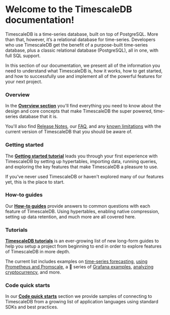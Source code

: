 # Welcome to the TimescaleDB documentation!

TimescaleDB is a time-series database, built on top of PostgreSQL. More than that,
however, it’s a relational database for time-series. Developers who use TimescaleDB
get the benefit of a purpose-built time-series database, plus a classic relational
database (PostgreSQL), all in one, with full SQL support.

In this section of our documentation, we present all of the information you need
to understand what TimescaleDB is, how it works, how to get started, and how
to successfully use and implement all of the powerful features for your next
project.

### Overview

In the **[Overview section][overview]** you'll find everything you need to know about the design
and core concepts that make TimescaleDB the super powered, time-series database
that it is.

You'll also find [Release Notes][release-notes], our [FAQ][faq], and any [known limitations][limitations] with the
current version of TimescaleDB that you should be aware of.

### Getting started

The **[Getting started tutorial][getting-started]** leads you through your first experience with
TimescaleDB by setting up hypertables, importing data, running queries, and
exploring the key features that make TimescaleDB a pleasure to use.

If you've never used TimescaleDB or haven't explored many of our features yet,
this is the place to start.

### How-to guides

Our **[How-to guides][how-to]** provide answers to common questions with each feature
of TimescaleDB. Using hypertables, enabling native compression, setting up data retention,
and much more are all covered here.

### Tutorials

**[TimescaleDB tutorials][tutorials]** is an ever-growing list of new long-form guides
to help you setup a project from beginning to end in order to explore features of
TimescaleDB in more depth.

The current list includes examples on [time-series forecasting][forecast], [using Prometheus
and Promscale][promscale], a 💯 series of [Grafana examples][grafana], [analyzing cryptocurrency][crypto],
and more.

### Code quick starts

In our **[Code quick starts][code]** section we provide samples of connecting to
TimescaleDB from a growing list of application languages using standard SDKs
and best practices.

[overview]: /overview/
[release-notes]: /overview/release-notes/
[faq]: /overview/faq/
[limitations]: /overview/limitations/
[getting-started]: /getting-started/
[how-to]: /how-to-guides/
[tutorials]: /tutorials/
[promscale]: /promscale/latest/
[grafana]: /tutorials/grafana
[crypto]: /tutorials/analyze-cryptocurrency-data/
[forecast]: /tutorials/time-series-forecast/
[code]: /quick-start/
